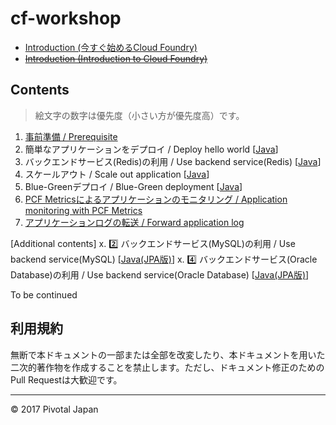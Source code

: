 # cf-workshop

* [Introduction (今すぐ始めるCloud Foundry)](http://www.slideshare.net/makingx/cloud-foundry-hackt-hacktk)
* <s>[Introduction (Introduction to Cloud Foundry)](http://www.slideshare.net/makingx/introduction-to-cloud-foundry-jjug)</s>


## Contents

> 絵文字の数字は優先度（小さい方が優先度高）です。

1.  [事前準備 / Prerequisite](prerequisite.md)
2.  簡単なアプリケーションをデプロイ / Deploy hello world [[Java](deploy-application_java.md)]
3.  バックエンドサービス(Redis)の利用 / Use backend service(Redis) [[Java](backend-service-redis_java.md)] 
4.  スケールアウト / Scale out application [[Java](scale-out_java.md)]
5.  Blue-Greenデプロイ / Blue-Green deployment [[Java](blue-green-deployment_java.md)]
6.  [PCF Metricsによるアプリケーションのモニタリング / Application monitoring with PCF Metrics](pcf-metrics.md) 
7.  [アプリケーションログの転送 / Forward application log](logging.md)

[Additional contents]
x. 2️⃣ バックエンドサービス(MySQL)の利用 / Use backend service(MySQL) [[Java(JPA版)](backend-service-mysql_java.md)]
x. 4️⃣ バックエンドサービス(Oracle Database)の利用 / Use backend service(Oracle Database) [[Java(JPA版)](backend-service-oracle_java.md)]

To be continued

## 利用規約

無断で本ドキュメントの一部または全部を改変したり、本ドキュメントを用いた二次的著作物を作成することを禁止します。ただし、ドキュメント修正のためのPull Requestは大歓迎です。

----
© 2017 Pivotal Japan
